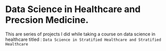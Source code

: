 # Data Science in Healthcare and Precsion Medicine. 


This are series of projects I did while taking a course on data science in healthcare titled : `Data Science in Stratified Healthcare and Stratified Healthcare` 

